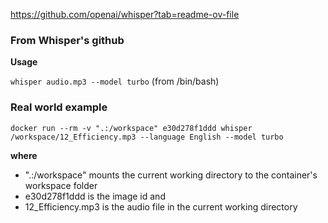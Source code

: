 https://github.com/openai/whisper?tab=readme-ov-file

### From Whisper's github

**Usage**

`whisper audio.mp3 --model turbo` (from /bin/bash)

### Real world example
`docker run --rm -v ".:/workspace" e30d278f1ddd whisper /workspace/12_Efficiency.mp3 --language English --model turbo`

**where**
- ".:/workspace" mounts the current working directory to the container's workspace folder
- e30d278f1ddd is the image id and
- 12_Efficiency.mp3 is the audio file in the current working directory
